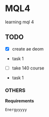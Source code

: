 # MQL4
learning mql 4


## TODO 
- [x] create ae deom
* task 1
- [ ] take 140 course  
* task 1


### OTHERS


**Requirements**
```
Energyyyyy
```




